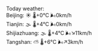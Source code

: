 Today weather:  
Beijing: ☀️ 🌡️+0°C 🌬️0km/h  
Tianjin: 🌫  🌡️+4°C 🌬️0km/h  
Shijiazhuang: 🌫  🌡️+4°C 🌬️↘11km/h  
Tangshan: ⛅️  🌡️+6°C 🌬️↗3km/h  
